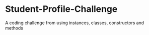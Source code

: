 # Student-Profile-Challenge
A coding challenge from using instances, classes, constructors and methods
